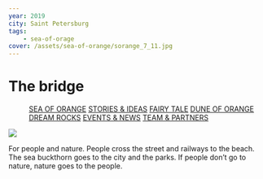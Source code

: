 ```yaml
---
year: 2019
city: Saint Petersburg
tags:
    - sea-of-orage
cover: /assets/sea-of-orange/sorange_7_11.jpg
---
```


# The bridge

<Menu>
<a href="/sea-of-orange">SEA OF ORANGE</a>
<a href="/sea-of-orange/stories-and-ideas">STORIES & IDEAS</a>
<a href="/sea-of-orange/fairytale">FAIRY TALE</a>
<a href="/sea-of-orange/dune-of-orange">DUNE OF ORANGE</a>
<a href="/sea-of-orange/dreamrocks">DREAM ROCKS</a>
<a href="/sea-of-orange/events-and-news">EVENTS & NEWS</a>
<a href="/sea-of-orange/team-and-partners">TEAM & PARTNERS</a>
</Menu>

![](/assets/sea-of-orange/sorange_7_11.jpg)

For people and nature. People cross the street and railways to the beach. The sea buckthorn goes to the city and the parks. If people don’t go to nature, nature goes to the people.
